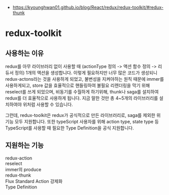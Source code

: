 - https://kyounghwan01.github.io/blog/React/redux/redux-toolkit/#redux-thunk  

# redux-toolkit
## 사용하는 이유   
redux를 아무 라이브러리 없이 사용할 때 (actionType 정의 -> 액션 함수 정의 -> 리듀서 정의) 1개의 액션을 생성합니다. 이렇게 필요하지만 너무 많은 코드가 생성되니 redux-actons라는 것을 사용하게 되었고, 불변성을 지켜야하는 원칙 때문에 immer를 사용하게되고, store 값을 효율적으로 핸들링하여 불필요 리렌더링을 막기 위해 reselect를 쓰게 되었으며, 비동기를 수월하게 하기위해, thunk나 saga를 설치하여 redux를 더 효율적으로 사용하게 됩니다. 지금 말한 것만 총 4~5개의 라이브러리를 설치하여야 위처럼 사용할 수 있습니다.  
  
그런데, redux-toolkit은 redux가 공식적으로 만든 라이브러리로, saga를 제외한 위 기능 모두 지원합니다. 또한 typeScript 사용자를 위해 action type, state type 등 TypeScript를 사용할 때 필요한 Type Definition을 공식 지원합니다.  

## 지원하는 기능  
redux-action  
reselect  
immer의 produce  
redux-thunk  
Flux Standard Action 강제화  
Type Definition  
